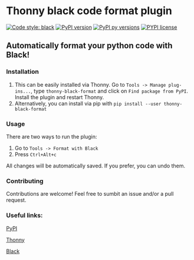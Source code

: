 # Thonny black code format plugin
[![Code style: black](https://img.shields.io/badge/code%20style-black-000000.svg)](https://github.com/psf/black)
[![PyPI version](https://img.shields.io/pypi/v/thonny-black-format.svg)](https://pypi.org/project/thonny-black-format/)
[![PyPI py versions](https://img.shields.io/pypi/pyversions/thonny-black-format.svg)](https://pypi.org/project/thonny-black-format/)
[![PYPI license](https://img.shields.io/pypi/l/thonny-black-format.svg)](https://pypi.org/project/thonny-black-format/)
## Automatically format your python code with Black!

### Installation

1. This can be easily installed via Thonny. Go to `Tools -> Manage plug-ins...`, type `thonny-black-format` and click on `Find package from PyPI`. Install the plugin and restart Thonny.
1. Alternatively, you can install via pip with `pip install --user thonny-black-format`

### Usage
There are two ways to run the plugin:
1. Go to `Tools -> Format with Black`
1. Press `Ctrl+Alt+c`

All changes will be automatically saved. If you prefer, you can undo them.

### Contributing
Contributions are welcome! Feel free to sumbit an issue and/or a pull request.

### Useful links:

[PyPI](https://pypi.org/project/thonny-black-format/)

[Thonny](https://thonny.org/)

[Black](https://black.readthedocs.io/en/stable/)
